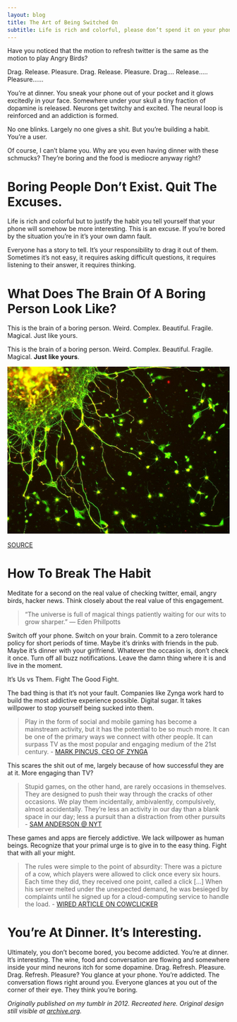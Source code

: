 ```yaml
---
layout: blog
title: The Art of Being Switched On
subtitle: Life is rich and colorful, please don’t spend it on your phone.
---
```


Have you noticed that the motion to refresh twitter is the same as the motion to play Angry Birds?

Drag. Release. Pleasure. Drag. Release. Pleasure. Drag…. Release….. Pleasure……

You’re at dinner. You sneak your phone out of your pocket and it glows excitedly in your face. Somewhere under your skull a tiny fraction of dopamine is released. Neurons get twitchy and excited. The neural loop is reinforced and an addiction is formed.

No one blinks. Largely no one gives a shit. But you’re building a habit. You’re a user.

Of course, I can’t blame you. Why are you even having dinner with these schmucks? They’re boring and the food is mediocre anyway right?

# Boring People Don’t Exist. Quit The Excuses.

Life is rich and colorful but to justify the habit you tell yourself that your phone will somehow be more interesting. This is an excuse. If you’re bored by the situation you’re in it’s your own damn fault.

Everyone has a story to tell. It’s your responsibility to drag it out of them. Sometimes it’s not easy, it requires asking difficult questions, it requires listening to their answer, it requires thinking.

# What Does The Brain Of A Boring Person Look Like?

This is the brain of a boring person. Weird. Complex. Beautiful. Fragile. Magical.
Just like yours.

This is the brain of a boring person. Weird. Complex. Beautiful. Fragile. Magical. **Just like yours**.

![](/images/neurons.jpg)

[SOURCE](https://www.flickr.com/photos/thelunch_box/2798522576/)

# How To Break The Habit

Meditate for a second on the real value of checking twitter, email, angry birds, hacker news. Think closely about the real value of this engagement.

>“The universe is full of magical things patiently waiting for our wits to grow sharper.” ― Eden Phillpotts

Switch off your phone. Switch on your brain. Commit to a zero tolerance policy for short periods of time. Maybe it’s drinks with friends in the pub. Maybe it’s dinner with your girlfriend. Whatever the occasion is, don’t check it once. Turn off all buzz notifications. Leave the damn thing where it is and live in the moment.

It’s Us vs Them. Fight The Good Fight.

The bad thing is that it’s not your fault. Companies like Zynga work hard to build the most addictive experience possible. Digital sugar. It takes willpower to stop yourself being sucked into them.

>Play in the form of social and mobile gaming has become a mainstream activity, but it has the potential to be so much more. It can be one of the primary ways we connect with other people. It can surpass TV as the most popular and engaging medium of the 21st century. - [MARK PINCUS, CEO OF ZYNGA](https://www.forbes.com/sites/insertcoin/2012/02/01/leaked-zynga-memo-justifies-copycat-strategy/#1d26ffe86de4)

This scares the shit out of me, largely because of how successful they are at it. More engaging than TV?

>Stupid games, on the other hand, are rarely occasions in themselves. They are designed to push their way through the cracks of other occasions. We play them incidentally, ambivalently, compulsively, almost accidentally. They’re less an activity in our day than a blank space in our day; less a pursuit than a distraction from other pursuits - [SAM ANDERSON @ NYT](http://www.nytimes.com/2012/04/08/magazine/angry-birds-farmville-and-other-hyperaddictive-stupid-games.html?_r=1&mtrref=undefined&gwh=AEB08D8A2EBC2E6662261A53B465E059&gwt=pay)

These games and apps are fiercely addictive. We lack willpower as human beings. Recognize that your primal urge is to give in to the easy thing. Fight that with all your might.

>The rules were simple to the point of absurdity: There was a picture of a cow, which players were allowed to click once every six hours. Each time they did, they received one point, called a click […] When his server melted under the unexpected demand, he was besieged by complaints until he signed up for a cloud-computing service to handle the load. - [WIRED ARTICLE ON COWCLICKER](https://www.wired.com/2011/12/ff_cowclicker/all/1)

# You’re At Dinner. It’s Interesting.

Ultimately, you don’t become bored, you become addicted. You’re at dinner. It’s interesting. The wine, food and conversation are flowing and somewhere inside your mind neurons itch for some dopamine. Drag. Refresh. Pleasure. Drag. Refresh. Pleasure? You glance at your phone. You’re addicted. The conversation flows right around you. Everyone glances at you out of the corner of their eye. They think you’re boring.

*Originally published on my tumblr in 2012. Recreated here. Original design still visible at [archive.org](https://web.archive.org/web/20120416025736/http://tomcritchlow.com/post/20963321487/the-art-of-being-switched-on).*